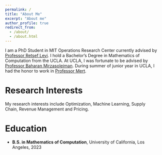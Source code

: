 ```yaml
---
permalink: /
title: "About Me"
excerpt: "About me"
author_profile: true
redirect_from: 
  - /about/
  - /about.html
---
```

I am a PhD Student in MIT Operations Research Center currently advised by [Professor Retsef Levi](https://mitsloan.mit.edu/faculty/directory/retsef-levi).  I hold a Bachelor’s Degree in Mathematics of Computation from the UCLA. At UCLA, I was fortunate to be advised by [Professor Baharan Mirzasoleiman](https://baharanm.github.io/). During summer of junior year in UCLA, I had the honor to work in [Professor Mert](https://web.stanford.edu/~pilanci/).


Research Interests
======
My research interests include Optimization, Machine Learning, Supply Chain, Revenue Management and Pricing.

Education
======
- **B.S. in Mathematics of Computation**, University of California, Los Angeles, 2023
